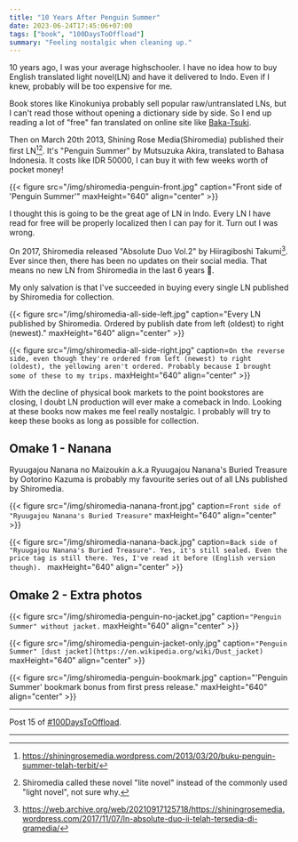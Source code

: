 ```yaml
---
title: "10 Years After Penguin Summer"
date: 2023-06-24T17:45:06+07:00
tags: ["book", "100DaysToOffload"]
summary: "Feeling nostalgic when cleaning up."
---
```



10 years ago, I was your average highschooler.
I have no idea how to buy English translated light novel(LN) and have it delivered to Indo.
Even if I knew, probably will be too expensive for me.

Book stores like Kinokuniya probably sell popular raw/untranslated LNs,
but I can't read those without opening a dictionary side by side.
So I end up reading a lot of "free" fan translated on online site like [Baka-Tsuki](https://www.baka-tsuki.org).

Then on March 20th 2013, Shining Rose Media(Shiromedia) published their first LN[^penguin-release][^lite-or-light].
It's "Penguin Summer" by Mutsuzuka Akira, translated to Bahasa Indonesia.
It costs like IDR 50000, I can buy it with few weeks worth of pocket money!

{{< figure
src="/img/shiromedia-penguin-front.jpg"
caption="Front side of 'Penguin Summer'"
maxHeight="640"
align="center" >}}

I thought this is going to be the great age of LN in Indo.
Every LN I have read for free will be properly localized then I can pay for it.
Turn out I was wrong.

On 2017, Shiromedia released "Absolute Duo Vol.2" by Hiiragiboshi Takumi[^absolute-duo-vol-2-release].
Ever since then, there has been no updates on their social media.
That means no new LN from Shiromedia in the last 6 years 🥲.

My only salvation is that I've succeeded in buying every single LN published by Shiromedia for collection.

{{< figure
src="/img/shiromedia-all-side-left.jpg"
caption="Every LN published by Shiromedia. Ordered by publish date from left (oldest) to right (newest)."
maxHeight="640"
align="center" >}}

{{< figure
src="/img/shiromedia-all-side-right.jpg"
caption=`On the reverse side, even though they're ordered from left (newest) to right (oldest),
the yellowing aren't ordered.
Probably because I brought some of these to my trips.`
maxHeight="640"
align="center" >}}

With the decline of physical book markets to the point bookstores are closing,
I doubt LN production will ever make a comeback in Indo.
Looking at these books now makes me feel really nostalgic.
I probably will try to keep these books as long as possible for collection.

## Omake 1 - Nanana

Ryuugajou Nanana no Maizoukin a.k.a Ryuugajou Nanana's Buried Treasure by Ootorino Kazuma
is probably my favourite series out of all LNs published by Shiromedia.

{{< figure
src="/img/shiromedia-nanana-front.jpg"
caption=`Front side of "Ryuugajou Nanana's Buried Treasure"`
maxHeight="640"
align="center" >}}

{{< figure
src="/img/shiromedia-nanana-back.jpg"
caption=`Back side of "Ryuugajou Nanana's Buried Treasure".
Yes, it's still sealed. Even the price tag is still there.
Yes, I've read it before (English version though).
`
maxHeight="640"
align="center" >}}


## Omake 2 - Extra photos

{{< figure
src="/img/shiromedia-penguin-no-jacket.jpg"
caption=`"Penguin Summer" without jacket.`
maxHeight="640"
align="center" >}}

{{< figure
src="/img/shiromedia-penguin-jacket-only.jpg"
caption=`"Penguin Summer" [dust jacket](https://en.wikipedia.org/wiki/Dust_jacket)`
maxHeight="640"
align="center" >}}

{{< figure
src="/img/shiromedia-penguin-bookmark.jpg"
caption="'Penguin Summer' bookmark bonus from first press release."
maxHeight="640"
align="center" >}}

---

Post 15 of [#100DaysToOffload](https://100daystooffload.com/).

---
[^penguin-release]: https://shiningrosemedia.wordpress.com/2013/03/20/buku-penguin-summer-telah-terbit/
[^lite-or-light]: Shiromedia called these novel "lite novel"
instead of the commonly used "light novel", not sure why.
[^absolute-duo-vol-2-release]: https://web.archive.org/web/20210917125718/https://shiningrosemedia.wordpress.com/2017/11/07/ln-absolute-duo-ii-telah-tersedia-di-gramedia/
